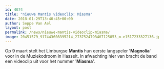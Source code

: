 ```yaml
---
id: 4074
title: "nieuwe Mantis videoclip: Miasma"
date: 2018-01-29T13:40:45+00:00
author: Seppe Van Ael
layout: post
permalink: /news/nieuwe-mantis-videoclip-miasma/
image: 20451579_917443608395214_2737524793407125053_o-e1517233327136.jpg
---
```

Op 9 maart stelt het Limburgse **Mantis** hun eerste langspeler '**Magnolia**' voor in de Muziekodroom in Hasselt. In afwachting hier van bracht de band een videoclip uit voor het nummer '**Miasma**'.

&nbsp;
